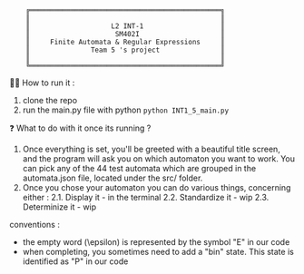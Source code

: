 ```
    ╔═══════════════════════════════════════════════╗
    ║                                               ║
    ║                    L2 INT-1                   ║
    ║                     SM402I                    ║
    ║     Finite Automata & Regular Expressions     ║
    ║               Team 5 's project               ║
    ║                                               ║
    ╚═══════════════════════════════════════════════╝
```
👨‍💻 How to run it : 
1. clone the repo
2. run the main.py file with python ```python INT1_5_main.py ```
   
❓ What to do with it once its running ? 
1. Once everything is set, you'll be greeted with a beautiful title screen, and the program will ask you
on which automaton you want to work. You can pick any of the 44 test automata which are grouped in the 
automata.json file, located under the src/ folder. 
2. Once you chose your automaton you can do various things, concerning either :
   2.1. Display it - in the terminal 
   2.2. Standardize it - wip
   2.3. Determinize it - wip



conventions : 
- the empty word (\epsilon) is represented by the symbol "E" in our code
- when completing, you sometimes need to add a "bin" state. This state is identified as "P" in our code
